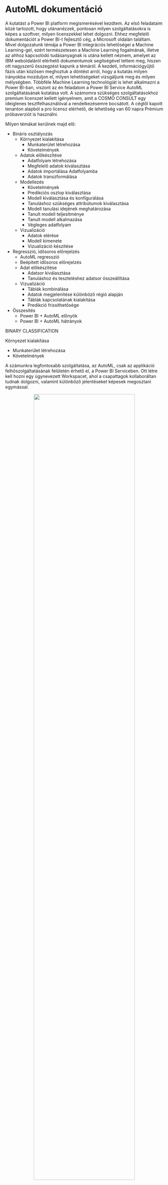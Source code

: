 # AutoML dokumentáció

A kutatást a Power BI platform megismerésével kezdtem. Az első feladataim közé tartozott, hogy utánanézzek, pontosan milyen szolgáltatásokra is képes a szoftver, milyen licenszekkel lehet dolgozni. Ehhez megfelelő dokumentációt a Power BI-t fejlesztő cég, a Microsoft oldalán találtam. Mivel dolgozatunk témája a Power BI integrációs lehetőségei a Machine Learning-gel, ezért természetesen a Machine Learning fogalmának, illetve az ahhoz kapcsolódó tudásanyagnak is utána kellett néznem, amelyet az IBM weboldaláról elérhető dokumentumok segítségével tettem meg, hiszen ott nagyszerű összegzést kapunk a témáról.
A kezdeti, információgyűjtő fázis után közösen meghoztuk a döntést arról, hogy a kutatás milyen irányokba mozduljon el, milyen lehetőségeket vizsgáljunk meg és milyen mélységben. Többféle Machine Learning technológiát is lehet alkalmazni a Power BI-ban, viszont az én feladatom a Power BI Service AutoML szolgáltatásának kutatása volt. A számomra szükséges szolgáltatásokhoz premium licenszet kellett igényelnem, amit a COSMO CONSULT egy ideiglenes tesztfelhasználóval a rendelkezésemre bocsátott. A cégtől kapott tenanton alapból a pro licensz elérhető, de lehetőség van 60 napra Prémium próbaverziót is használni.

Milyen témákat kerülnek majd elő:

- Bináris osztályozás
     - Környezet kialakítása
          - Munkaterület létrehozása
          - Követelmények
     - Adatok előkészítése
          - Adatfolyam létrehozása
          - Megfelelő adatok kiválasztása
          - Adatok importálása Adatfolyamba
          - Adatok transzformálása
     - Modellezés
          - Követelmények
          - Predikciós oszlop kiválasztása
          - Modell kiválasztása és konfigurálása
          - Tanuláshoz szükséges attribútumok kiválasztása
          - Modell tanulási idejének meghatározása
          - Tanult modell teljesítménye
          - Tanult modell alkalmazása
          - Végleges adatfolyam
     - Vizualizáció
          - Adatok elérése
          - Modell kimenete
          - Vizualizáció készítése
- Regresszió, idősoros előrejelzés
     - AutoML regresszió
     - Beépített idősoros előrejelzés
     - Adat előkészítése
          - Adatsor kiválasztása
          - Tanuláshoz és teszteléshez adatsor összeállítása
     - Vizualizáció
          - Táblák kombinálása
          - Adatok megjelenítése különböző régió alapján
          - Táblák kapcsolatának kialakítása
          - Predikció frissíthetősége
- Összesítés
     - Power BI + AutoML előnyök
     - Power BI + AutoML hátrányok

BINARY CLASSIFICATION

Környezet kialakítása

- Munkaterület létrehozása
- Követelmények

A számunkra legfontosabb szolgáltatása, az AutoML, csak az applikáció felhőszolgáltatásának felületén érhető el, a Power BI Serviceben. Ott létre kell hozni egy úgynevezett Workspacet, ahol a csapattagok kollaboráltan tudnak dolgozni, valamint különböző jelentéseket képesek megosztani egymással.

<p align="center">
<img src="https://drive.google.com/uc?id=16KKKB16KA1K_LQSWMuMQIci50PnAUrqc" width="80%" alt="" />
</p>

A Workspace létrehozásakor meg kell adni, hogy Premium Per User licensz módot használjon, mivel az AutoML Prémium szolgáltatásnak minősül.

<p align="center">
<img src="https://drive.google.com/uc?id=1J-XXKrReQd83754IUpIF8nhLpKVf1ron" width="80%" alt="" />
</p>

Adatok előkészítése

Adatfolyam létrehozása
Megfelelő adatok kiválasztása
Adatok importálása az Adatfolyamba
Adatok transzformálása

Az általunk készített Workspace-ben létre kell hozni egy új Dataflow-t, ugyanis az AutoML-hez szükséges adatoknak mind a tárolása, mind az előkészítése ott történik. Dataflow létrehozása csak Serviceben lehetséges, tehát semmilyen adatelőkészítést nem tudunk végrehajtani a Desktop-on, hogy az AutoML dolgozni tudjon vele. Amennyiben Desktopon töltjük be a fájlokat, akkor csak Dataset jön létre, viszont a modellezéshez Dataflow-ra van szükségünk. A Dataset azért sem lenne megoldás, mivel a Service nem támogat adat transzformációt, ezzel szemben a Dataflow-ok esetében igen.
Miután létrehozásra került a Dataflow, egy számunkra megfelelő adatsort kellett keresni, amelyen dolgozni lehet. A későbbiekben a használt adatsorra Dataset-ként fogok hivatkozni. Többféle Dataset-et tekintettem meg, végül kiejtettem azokat, amik különböző okokból nem voltak alkalmasak a megfelelő predikciók elkészítéséhez. A Dataseteket olyan szempontok szerint válogattuk ki, mint például, hogy, mennyi adat állt rendelkezésre, észlelhető valamilyen mintázat, periodikusság az adatsorban, megfelelő számú attribútum áll-e rendelkezésre és az attribútumok között észlelhetőek-e kapcsolatok. Így esett a választásom kerékpár eladásokat tároló adatforrás mellett.
Dataflow-ba új tábla, entitás hozzáadásával lehet az adatokat tárolni. Egy Dataflow-hoz több tábla is hozzáadható. Új tábla betöltése nagyon sokféle forrásból származhat.
Úgy véltem, hogy elsősorban a számítógépről töltöm fel a fájlt, mivel ez is kielégítette a kezdeti igényeket, és ki tudtam próbálni, hogy az milyen módon történik. Ekkor a fájl mindig a kapott Microsoftos tenant OneDrive for Business fiókjába töltődik fel. Ehhez a felhasználó számára a OneDrive for Business inicializációja szükséges. A OneDrive-os Data Source egyszerűnek bizonyult, és azért is volt megfelelő, hiszen OneDrive felületén egyből lehet módosítani a fájlokon, hogy teszteljük miként reagál a Dataflow.

<p align="center">
<img src="https://drive.google.com/uc?id=1uSDKEJvsm-VeXgRpGT16i4lx0HGlebEm" width="80%" alt="" />
</p>

<p align="center">
<img src="https://drive.google.com/uc?id=1zWfdodJzTJ8OJFURf8y1r5EtK9Ybijn5" width="80%" alt="" />
</p>

Tábla betöltése a forrásból történhet egyből, vagy valamilyen átalakítás után. Ezt nevezzük a Extract, Transfer, Load (ETL) folyamatnak. A transzformálás a Power Query nevű Tool-ban hajtható végre. Ez tűnt az egyik legnehezebb feladatnak, hiszen a tábla “kinyerése” után voltak oszlopok, amelyek teljesen más adattípusként voltak tárolva, mint amire nekem szükségem lett volna. Emellett számomra kissé frusztráló volt az is, hogy a Service a Desktop-hoz képest jóval lassabbnak bizonyult úgy is, hogy Prémium felhasználóknak nagyobb teljesítmény van kiosztva.

<p align="center">
<img src="https://drive.google.com/uc?id=1cQRWyWSAhWIsopNUL4DlT0PaY6WHuGV7" width="80%" alt="" />
</p>

<p align="center">
<img src="https://drive.google.com/uc?id=1engwqXsKIkCB1i6SOvOsQAa8pRtDG7Vc" width="80%" alt="" />
</p>

Probléma adódott annál az esetnél, amikor több Data Source-ból kerültek be táblák. Erre a Power BI fórumán találtam megoldást, ahol egy másik illető is ugyanebbe a hibába ütközött. Ilyenkor a Power Queryben a Project Setting-nél egy beállítást kellett kikapcsolni, amely meggátolta, hogy káros tartalom kerüljön a Dataflow-ba.

Modellezés

Követelmények
Predikciós oszlop kiválasztása
Modell kiválasztása és konfigurálása
Tanuláshoz szükséges attribútumok kiválasztása
Modell tanulási idejének meghatározása
Tanult modell teljesítménye
Tanult modell alkalmazása
Végleges adatfolyam

Az AutoML modell létrehozása (ahogy feljebb említésre került) csak Service-ben, Prémium licesszel, Prémium Workspace-szel, azon belül pedig Dataflow-ban lehetséges. A Machine Learning során szükség van olyan Training Dataset-re, amelyen a modellt betanítatjuk. Egy már általunk készített táblán van erre lehetőségünk. Dataflow-ban vagy a Machine Learning fülre kattintva lehet elkezdeni az AutoML folyamatát, vagy pedig egy táblát kijelölve alakítjuk ki a modellt.
Elsősorban a Classification (osztályozás) modellt szeretném bemutatni, annak elkészítését, alkalmazását, valamint eredményének kiértékelését, megjelenítését.

1. lépés: Első lépésként meg kell nevezni a Training Dataset-ben azt az oszlopot, amelyre akarjuk, hogy a Prediction, vagyis az előrejelzés elkészüljön.

<p align="center">
<img src="https://drive.google.com/uc?id=1k_BWhIE-nB2ES7-dIh3-is-E0Pzo_4J-" width="80%" alt="" />
</p>

2. lépés: Második lépés az, hogy kiválasztjuk azt a modellt, amit az AutoML használni fog. Ez általában automatikus felismeréssel történik, de abban az esetben, ha nem tudja vagy rosszul ismeri fel, akkor manuálisan is meghatározhatjuk a számunkra megfelelőt. A Power BI AutoML szolgáltatása, mint ahogyan a későbbi képen is látható, kevés modellezési módszert ismer. Az általam választott Training Dataset miatt Binary Prediction modell volt szükséges, hiszen arra voltunk kíváncsiak, hogy az illető bizonyos attribútumoknál vevő lesz-e vagy sem.

<p align="center">
<img src="https://drive.google.com/uc?id=1NC6KvabyhzOG-xiVWEJ10EeMMkzsAW0P" width="80%" alt="" />
</p>

<p align="center">
<img src="https://drive.google.com/uc?id=1GGlQLR6OIjh8JK2Zd_1jw-lFNruB6DW-" width="80%" alt="" />
</p>

3. lépés: Harmadik lépésben meghatározásra kerülnek azok az oszlopok, amelyeken a modell tanulása végbemegy. Előző lépéshez hasonlóan, itt is elsőként automatikus felismerés történik, habár egy kis segítséget is kapunk, hogy például az Outcome (jelen esetben BikeBuyer) oszlop más oszloppal kevésbé van függő viszonyban. Természetesen manuálisan itt is nyugodtan kijelölhetjük a számunkra tetsző oszlopot, amelyet vizsgálni akarunk.

<p align="center">
<img src="https://drive.google.com/uc?id=1ZN-d7EHpvPFcAEt42DMVcR0sKE7H3J4r" width="80%" alt="" />
</p>

4. lépés: Legutoljára a modell elnevezése, illetve a tanulás idejének meghatározása maradt. Oldal alján olvasható, miszerint az adatok 80%-án történik a tanulás, és a maradék 20%-on pedig a modell tesztelése.

<p align="center">
<img src="https://drive.google.com/uc?id=1mCEdUWavcMtNKhHymX3MdTJPOTLiOpI" width="80%" alt="" />
</p>

Miután a modell Train-elése végigment, lehetőség van megtekinteni a tanulásról szóló jelentést a Dataflow-ban, a Machine Learning models fülön. Látható, hogy a Train-elt modellnek a pontossága 84%-os. Ezután lehetőség van módosítani, vagy pedig alkalmazni a modellt egy másik Dataset-en. Ilyenkor megadhatjuk, hogy mi legyen annak az oszlopnak a neve, ahol a Prediction értékek kiértékelődnek, valamint mi legyen az a határ, amely fölött ez megtörténjen.

<p align="center">
<img src="https://drive.google.com/uc?id=1KkxbtdWT8hhnd9mkqtOttElbeKFhJPqv" width="80%" alt="" />
</p>

<p align="center">
<img src="https://drive.google.com/uc?id=1DdaxuKcZBNkZ6mw77Bi1retHrOarPtmu" width="80%" alt="" />
</p>

<p align="center">
<img src="https://drive.google.com/uc?id=1kilu9zhsgyi2M7NLQYg9tKPHJNqGO2St" width="80%" alt="" />
</p>

Végezetül az alábbi képen látható módon néz ki a Dataflow. Modell traineléséhez tartozik a “bike_buyer Training Data”, és a “bike_buyer Testing Data”. A táblára alkalmazott modell az “enriched” nevezetű táblákban található, amely már a Prediction értékeket tartalmazza.

<p align="center">
<img src="https://drive.google.com/uc?id=1N6CvVBPCACje9SoOiVf4T8dOWV38Sq6g" width="80%" alt="" />
</p>

Vizualizáció

Adatok elérése
Modell kimenete
Vizualizáció készítése

Az elkészült Prediction táblából nem tudunk egyből Report-ot készíteni Service-ben. Először mindenképpen Desktop-ba kell importálni, majd utána Publish-olhatjuk azt Service-be.
A Get Data gombra kattintva láthatjuk miféle Data Source-okat használhatunk, ahonnan a fájlt el akarjuk érni. Mivel nekem a szükséges adatok Dataflow-ban van, ezért a Power BI Data Flow-ra kattintva látható, hogy milyen Dataflow-k szerepelnek a Service-ben. Majd kiválasztható, hogy mely táblákra is lesz szükség, amiket betöltés helyett akár transzformálhatunk is.

<p align="center">
<img src="https://drive.google.com/uc?id=1_aWm8OuOSHseynhRte70feV363JTh68y" width="80%" alt="" />
</p>

<p align="center">
<img src="https://drive.google.com/uc?id=1nDvRtpPLKe1i5D1chipqxa3HL-MD9SGx" width="80%" alt="" />
</p>

Ismét a Service-hez hasonlóan a transzformáció Power Query-ben történik, ahol akár ugyanazokat a lépéseket is végrehajthatjuk. A Prediction Explanation oszlopban láthatóak az értékek, amelyek minden attribútumhoz hozzárendelésre kerültek és amelyek a Prediction kimenetelét meghatározták. Ezeket az értékeket összeszámolva született meg a Prediction Score oszlop, és a modell alkalmazása során meghatározott küszöbindex szerint, az Outcome oszlopban kiértékelésre kerültek. Tehát az Outcome oszlop lesz az, amire szükség van, amely a végleges kimenetet tartalmazza.

<p align="center">
<img src="https://drive.google.com/uc?id=1uRLVak0mQeZ8LMkk6tnjzAuu4JJBaNPg" width="80%" alt="" />
</p>

Láthatóság szempontjából a Visualizations-öknél egy kördiagramot választottam, amihez a jobb oldalon található táblákból választottam értéket. A vizualizációknál lehet az értékeket aggregáltan kezelni, tehát mindenféle összesített kimutatás végezni velük. Ennél az esetnél a Count függvény-re van szükség, hogy pontosan mennyi volt a modell kimeneteleinek a darabszáma.

<p align="center">
<img src="https://drive.google.com/uc?id=1LzBHpPg6aRbxcMoIgl3h91jH3G7hZ-hS" width="80%" alt="" />
</p>

REGRESSION, FORECASTING

AutoML regresszió
Beépített előrejelzés

Mivel kutatásom célja az AutoML lehetőségeinek feltárása volt, így minden modellt meg kellett vizsgálnom, amelyet a Power BI nyújtani tud. Előzőleg a Classification, mint modell elkészítése, kiértékelése, eredményének megjelenítése történt meg. Emellett egy másik modell, a Regression (regresszió) használatára is lehetőség van. Mivel hasonlóan mennek itt is végbe a folyamatok, mint a Classification-nél, ezért csak az eltérésekre szeretnék kitérni. A Regression modellel az idősoros előrejelzés lehetőségét vizsgáltam.
A Forecasting alkalmazásához az AutoML mellett, lehetőség van a Power BI Desktop funkcióját is használni. Mindenképpen vonaldiagram vizualizációt kell használni és olyan táblákat, amik valamilyen idősoros adatokat tartalmaznak. Ha a feltételek teljesülnek, akkor a vizualizációra, a Forecasting menüpontnál Prediction-t tudunk kimutatni. Ennél a Desktop-os lehetőségnél beállíthatjuk, hogy mekkora időszakot hagyjon figyelmen kívül, valamint hány időszakonként keressen benne valamilyen mintát.

Adat előkészítése

Adatsor kiválasztása
Tanuláshoz és teszteléshez adatsor összeállítása

Ehhez mindenképpen szükség volt egy olyan Dataset-re, amely tárol valamilyen oszlopot, dátumokkal, illetve ahhoz tartozó értékekkel. Ezekhez az igényekhez egy olyan adatforrásra volt szükségem, amely tartalmaz valamilyen dátummal rendelkező oszlopot és ahhoz tartozó értékoszlopot, amikre előrejelzést készíthetek.
A forrásfájlból manuálisan kellett létrehoznom Train és egy Test adatsort. A Train adatsornál pár hónapot ki kellett vennem, ugyanis az ellenőrzéshez az utóbbi pár hónapból jó, ha van valós, illetve előrejelzett adat is. Így jól látható mennyire is tér el a modell által kiértékelt Prediction. A Test adatok esetében pedig további hónapokat kellett hozzáadnom, null értékekkel.

Modellezés

A modell létrehozásakor a Classification-nel (osztályok elnevezése) ellentétben, itt nem kell plusz dolgot beállítani a Regression-nel kapcsolatban, csak annyit, hogy mi legyen az oszlop amire a Prediction elkészüljön, valamint melyik oszlopokat vizsgálja. A modell taníttatása az általam készített Train adatsoron, míg a betanult modell alkalmazása a Test adatsoron történt.

<p align="center">
<img src="https://drive.google.com/uc?id=11OzUYqk0sbK7zSUnWpn7G6hfGFZ_a4x1" width="80%" alt="" />
</p>

<p align="center">
<img src="https://drive.google.com/uc?id=10pcbLOCuFc4cdaq9E4kKPDNqTpVapKkw" width="80%" alt="" />
</p>

<p align="center">
<img src="https://drive.google.com/uc?id=1Ktqd1E1EzDU21JPkBiMDciF69abrjeVI" width="80%" alt="" />
</p>

Vizualizáció

Táblák kombinálása
Adatok megjelenítése különböző régió alapján
Táblák kapcsolatának kialakítása
Predikció frissíthetősége

A korábban említett Test és Source (eredeti, amiből törölve lett a Train adatsorhoz) adatforrásokat Append-elni (kombinálni) kell, hiszen így lehetséges a valós és az előrejelzett adatokat egyszerre megjeleníteni egy vizualizáción.

<p align="center">
<img src="https://drive.google.com/uc?id=1HSiQ4tfmxA-k2IIJl9zC8l0Pc1sn20OC" width="80%" alt="" />
</p>

<p align="center">
<img src="https://drive.google.com/uc?id=12bXGgdC_eggnVMCWbTvJjrgcc4Kq-ZFE" width="80%" alt="" />
</p>

Mivel a Service Power Query-ben transzformált Dataset más régió alapján jeleníti meg az adatot, mint a Desktop, így a szükséges oszlop típusát meg megváltoztatni Locale szerint. Jelen esetben a Service-ben az adatot English (United Kingdom), Desktop-on Hungarian alapján tárolja, jeleníti meg.

<p align="center">
<img src="https://drive.google.com/uc?id=1Cd9na0RMIXjUyh_zEyo-koMgQ9kBJ0tZ" width="80%" alt="" />
</p>

Az adatok megfelelő megjelenítéséhez szükséges a különböző táblák kapcsolatának a kialakítása, amely a valós és előrejelzett összekapcsolásáért is felel.

<p align="center">
<img src="https://drive.google.com/uc?id=17OOjmAqIuWxLSr5OiJG98kogOfy0ISUX" width="80%" alt="" />
</p>

<p align="center">
<img src="https://drive.google.com/uc?id=1ZvD1lmGj8RbVy6AmUyE2kkR7K9dXuPjf" width="80%" alt="" />
</p>

Miután sikeresen létrehoztam a Prediction-t tartalmazó Report-ot, jó lenne egy olyan lehetőség is, mihelyt változik a Dataset, abban az esetben újból fusson le a modellezés és jöjjön létre egy új Prediction. Több lépésben közelítettem meg ezt a problémát. Elsősorban megnéztem, hogy amennyiben a Dataflow Power Query-ben változtattam az adatsoron, úgy sikeresen lefutott ismét az AutoML magától, és a Report Refresh-elése után az új Prediction látható volt. Majd megpróbáltam azt a lehetőséget is, melynél ha One Drive-on frissítem a fájlt, akkor a Dataflow frissüljön le, vele együtt pedig AutoML is lefusson ismét. Többszöri próbálkozás után, manuális Refresh-sel, valamint Scheduled Refresh-sel (beállítani egy időpontot, hogy mikor frissüljön) sem sikerült az AutoML-t magától lefuttatni, hanem csak a Dataflow frissült. A Report-ban látható volt az eredeti értékeknél a változás, viszont a Prediction-nél nem. A probléma vizsgálása közben az AutoML, Dataflow integrációjának dokumentációját is tanulmányoztam, viszont az ott leírtak alapján, a Dataflow frissítésének magával kéne hordizonia az AutoML újboli lefutását is, viszont ez az én esetemben nem történt meg.

ÖSSZESÍTÉS

Kutatásom során vegyes vélemény alakult meg bennem, hiszen a Power BI integrációja az AutoML-lel előnyöket, valamint hátrányokat is tartalmaz. Egy felsorolással szeretném szemléltetni ezeket.

Power BI + AutoML előnyök:
Elegendő az alapvető Machine Learning és statisztikai tudás
Nem igényel kódolást
Modellezés cross-platform módon történhet
A Training-ről készült Report statisztikái jól szemlélteti a modell teljesítményét
A Machine Learning model menthető, ezáltal alkalmazható más Dataset-eken is

Power BI + AutoML hátrányok:
Csak Service-ben alkalmazható
Service-ben kevesebb adatforrási lehetőség áll rendelkezésre, mint Desktop-ban
Service: 53 darab (megszámlálva)
Desktop: 160 darab (megszámlálva)
A Service-ben (modellezéshez szükséges) adattranszformáció lassabb, mint Desktop-on
Premium licensz nélkülözhetetlen a használathoz
Adatkonverziós problémák léphetnek fel
Modellezés testreszabhatósága korlátozott
Nem frissül magától a modell az adatforrás frissítése után
Report készítése Desktop-on történik (nem cross-platform, hiszen kell Windows)

TODO:

FORECAST DESKTOP KÉP
TOVÁBBI FORRÁS LINKEK

Adatforrások:

- forecasting: https://www.kaggle.com/rakannimer/air-passengers

- binary prediction: https://github.com/BlueGranite/AI-in-a-Day/tree/master/AutoML

Tudásanyag források:

- machine learning:
  https://www.ibm.com/cloud/learn/machine-learning

- automl:
  https://docs.microsoft.com/en-us/power-bi/connect-data/service-tutorial-build-machine-learning-model

- dataflow + dataset:
  https://radacad.com/dataflow-vs-dataset-what-are-the-differences-of-these-two-power-bi-components

- one drive:
  https://docs.microsoft.com/en-us/power-bi/collaborate-share/service-connect-to-files-in-app-workspace-onedrive-for-business

- regression model:
  https://community.powerbi.com/t5/Community-Blog/Building-a-Regression-Model-with-zero-code-in-PowerBI/ba-p/663582

- forecasting:
  https://pawarbi.github.io/blog/forecasting/python/powerbi/forecasting_in_powerbi/2020/04/24/timeseries-powerbi.html#Power-BI-Forecast

- dataflow + data prep:
  https://powerbi.microsoft.com/en-us/blog/introducing-power-bi-data-prep-wtih-dataflows/

- dataflow + ml + refresh:
  https://docs.microsoft.com/en-us/power-bi/transform-model/dataflows/dataflows-machine-learning-integration

- firewall:
  https://community.powerbi.com/t5/Service/Information-is-needed-in-order-to-combine-data/m-p/574058

- report from dataflow:
  https://community.powerbi.com/t5/Service/Create-Dataset-from-Dataflow-FROM-WITHIN-THE-SERVICE/m-p/1099589

- locale type:
  https://support.microsoft.com/en-us/office/set-a-locale-or-region-for-data-power-query-d42b9390-1fff-413f-8120-d7df0ced20b9

